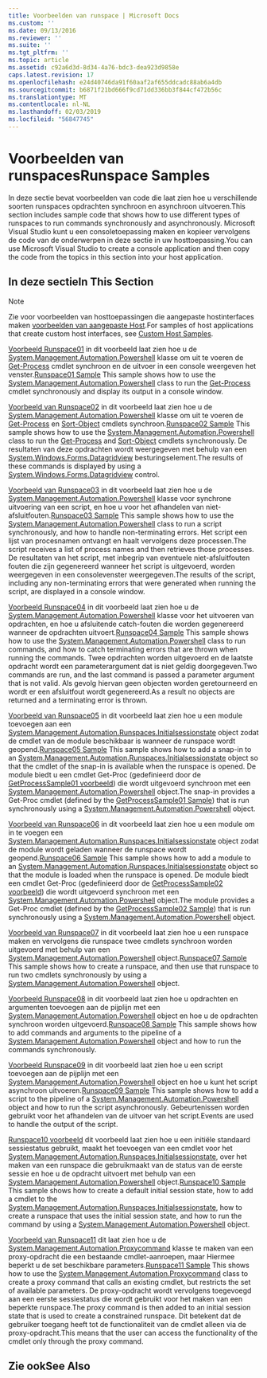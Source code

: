 ```yaml
---
title: Voorbeelden van runspace | Microsoft Docs
ms.custom: ''
ms.date: 09/13/2016
ms.reviewer: ''
ms.suite: ''
ms.tgt_pltfrm: ''
ms.topic: article
ms.assetid: c92a6d3d-8d34-4a76-bdc3-dea923d9858e
caps.latest.revision: 17
ms.openlocfilehash: e24d40746da91f60aaf2af655ddcadc88ab6a4db
ms.sourcegitcommit: b6871f21bd666f9cd71dd336bb3f844cf472b56c
ms.translationtype: MT
ms.contentlocale: nl-NL
ms.lasthandoff: 02/03/2019
ms.locfileid: "56847745"
---
```

# <a name="runspace-samples"></a><span data-ttu-id="9f267-102">Voorbeelden van runspaces</span><span class="sxs-lookup"><span data-stu-id="9f267-102">Runspace Samples</span></span>

<span data-ttu-id="9f267-103">In deze sectie bevat voorbeelden van code die laat zien hoe u verschillende soorten runspaces opdrachten synchroon en asynchroon uitvoeren.</span><span class="sxs-lookup"><span data-stu-id="9f267-103">This section includes sample code that shows how to use different types of runspaces to run commands synchronously and asynchronously.</span></span> <span data-ttu-id="9f267-104">Microsoft Visual Studio kunt u een consoletoepassing maken en kopieer vervolgens de code van de onderwerpen in deze sectie in uw hosttoepassing.</span><span class="sxs-lookup"><span data-stu-id="9f267-104">You can use Microsoft Visual Studio to create a console application and then copy the code from the topics in this section into your host application.</span></span>

## <a name="in-this-section"></a><span data-ttu-id="9f267-105">In deze sectie</span><span class="sxs-lookup"><span data-stu-id="9f267-105">In This Section</span></span>

> [!NOTE]
> <span data-ttu-id="9f267-106">Zie voor voorbeelden van hosttoepassingen die aangepaste hostinterfaces maken [voorbeelden van aangepaste Host](./custom-host-samples.md).</span><span class="sxs-lookup"><span data-stu-id="9f267-106">For samples of host applications that create custom host interfaces, see [Custom Host Samples](./custom-host-samples.md).</span></span>

 <span data-ttu-id="9f267-107">[Voorbeeld Runspace01](./runspace01-sample.md) in dit voorbeeld laat zien hoe u de [System.Management.Automation.Powershell](/dotnet/api/system.management.automation.powershell) klasse om uit te voeren de [Get-Process](/powershell/module/Microsoft.PowerShell.Management/Get-Process) cmdlet synchroon en de uitvoer in een console weergeven het venster.</span><span class="sxs-lookup"><span data-stu-id="9f267-107">[Runspace01 Sample](./runspace01-sample.md) This sample shows how to use the [System.Management.Automation.Powershell](/dotnet/api/system.management.automation.powershell) class to run the [Get-Process](/powershell/module/Microsoft.PowerShell.Management/Get-Process) cmdlet synchronously and display its output in a console window.</span></span>

 <span data-ttu-id="9f267-108">[Voorbeeld van Runspace02](./runspace02-sample.md) in dit voorbeeld laat zien hoe u de [System.Management.Automation.Powershell](/dotnet/api/system.management.automation.powershell) klasse om uit te voeren de [Get-Process](/powershell/module/Microsoft.PowerShell.Management/Get-Process) en [Sort-Object](/powershell/module/Microsoft.PowerShell.Utility/Sort-Object) cmdlets synchroon.</span><span class="sxs-lookup"><span data-stu-id="9f267-108">[Runspace02 Sample](./runspace02-sample.md) This sample shows how to use the [System.Management.Automation.Powershell](/dotnet/api/system.management.automation.powershell) class to run the [Get-Process](/powershell/module/Microsoft.PowerShell.Management/Get-Process) and [Sort-Object](/powershell/module/Microsoft.PowerShell.Utility/Sort-Object) cmdlets synchronously.</span></span> <span data-ttu-id="9f267-109">De resultaten van deze opdrachten wordt weergegeven met behulp van een [System.Windows.Forms.Datagridview](/dotnet/api/System.Windows.Forms.DataGridView) besturingselement.</span><span class="sxs-lookup"><span data-stu-id="9f267-109">The results of these commands is displayed by using a [System.Windows.Forms.Datagridview](/dotnet/api/System.Windows.Forms.DataGridView) control.</span></span>

 <span data-ttu-id="9f267-110">[Voorbeeld van Runspace03](./runspace03-sample.md) in dit voorbeeld laat zien hoe u de [System.Management.Automation.Powershell](/dotnet/api/system.management.automation.powershell) klasse voor synchrone uitvoering van een script, en hoe u voor het afhandelen van niet-afsluitfouten.</span><span class="sxs-lookup"><span data-stu-id="9f267-110">[Runspace03 Sample](./runspace03-sample.md) This sample shows how to use the [System.Management.Automation.Powershell](/dotnet/api/system.management.automation.powershell) class to run a script synchronously, and how to handle non-terminating errors.</span></span> <span data-ttu-id="9f267-111">Het script een lijst van procesnamen ontvangt en haalt vervolgens deze processen.</span><span class="sxs-lookup"><span data-stu-id="9f267-111">The script receives a list of process names and then retrieves those processes.</span></span> <span data-ttu-id="9f267-112">De resultaten van het script, met inbegrip van eventuele niet-afsluitfouten fouten die zijn gegenereerd wanneer het script is uitgevoerd, worden weergegeven in een consolevenster weergegeven.</span><span class="sxs-lookup"><span data-stu-id="9f267-112">The results of the script, including any non-terminating errors that were generated when running the script, are displayed in a console window.</span></span>

 <span data-ttu-id="9f267-113">[Voorbeeld Runspace04](./runspace04-sample.md) in dit voorbeeld laat zien hoe u de [System.Management.Automation.Powershell](/dotnet/api/system.management.automation.powershell) klasse voor het uitvoeren van opdrachten, en hoe u afsluitende catch-fouten die worden gegenereerd wanneer de opdrachten uitvoert.</span><span class="sxs-lookup"><span data-stu-id="9f267-113">[Runspace04 Sample](./runspace04-sample.md) This sample shows how to use the [System.Management.Automation.Powershell](/dotnet/api/system.management.automation.powershell) class to run commands, and how to catch terminating errors that are thrown when running the commands.</span></span> <span data-ttu-id="9f267-114">Twee opdrachten worden uitgevoerd en de laatste opdracht wordt een parameterargument dat is niet geldig doorgegeven.</span><span class="sxs-lookup"><span data-stu-id="9f267-114">Two commands are run, and the last command is passed a parameter argument that is not valid.</span></span> <span data-ttu-id="9f267-115">Als gevolg hiervan geen objecten worden geretourneerd en wordt er een afsluitfout wordt gegenereerd.</span><span class="sxs-lookup"><span data-stu-id="9f267-115">As a result no objects are returned and a terminating error is thrown.</span></span>

 <span data-ttu-id="9f267-116">[Voorbeeld van Runspace05](./runspace05-sample.md) in dit voorbeeld laat zien hoe u een module toevoegen aan een [System.Management.Automation.Runspaces.Initialsessionstate](/dotnet/api/System.Management.Automation.Runspaces.InitialSessionState) object zodat de cmdlet van de module beschikbaar is wanneer de runspace wordt geopend.</span><span class="sxs-lookup"><span data-stu-id="9f267-116">[Runspace05 Sample](./runspace05-sample.md) This sample shows how to add a snap-in to an [System.Management.Automation.Runspaces.Initialsessionstate](/dotnet/api/System.Management.Automation.Runspaces.InitialSessionState) object so that the cmdlet of the snap-in is available when the runspace is opened.</span></span> <span data-ttu-id="9f267-117">De module biedt u een cmdlet Get-Proc (gedefinieerd door de [GetProcessSample01 voorbeeld](../cmdlet/getprocesssample01-sample.md)) die wordt uitgevoerd synchroon met een [System.Management.Automation.Powershell](/dotnet/api/system.management.automation.powershell) object.</span><span class="sxs-lookup"><span data-stu-id="9f267-117">The snap-in provides a Get-Proc cmdlet (defined by the [GetProcessSample01 Sample](../cmdlet/getprocesssample01-sample.md)) that is run synchronously using a [System.Management.Automation.Powershell](/dotnet/api/system.management.automation.powershell) object.</span></span>

 <span data-ttu-id="9f267-118">[Voorbeeld van Runspace06](./runspace06-sample.md) in dit voorbeeld laat zien hoe u een module om in te voegen een [System.Management.Automation.Runspaces.Initialsessionstate](/dotnet/api/System.Management.Automation.Runspaces.InitialSessionState) object zodat de module wordt geladen wanneer de runspace wordt geopend.</span><span class="sxs-lookup"><span data-stu-id="9f267-118">[Runspace06 Sample](./runspace06-sample.md) This sample shows how to add a module to an [System.Management.Automation.Runspaces.Initialsessionstate](/dotnet/api/System.Management.Automation.Runspaces.InitialSessionState) object so that the module is loaded when the runspace is opened.</span></span> <span data-ttu-id="9f267-119">De module biedt een cmdlet Get-Proc (gedefinieerd door de [GetProcessSample02 voorbeeld](../cmdlet/getprocesssample02-sample.md)) die wordt uitgevoerd synchroon met een [System.Management.Automation.Powershell](/dotnet/api/system.management.automation.powershell) object.</span><span class="sxs-lookup"><span data-stu-id="9f267-119">The module provides a Get-Proc cmdlet (defined by the [GetProcessSample02 Sample](../cmdlet/getprocesssample02-sample.md)) that is run synchronously using a [System.Management.Automation.Powershell](/dotnet/api/system.management.automation.powershell) object.</span></span>

 <span data-ttu-id="9f267-120">[Voorbeeld van Runspace07](./runspace07-sample.md) in dit voorbeeld laat zien hoe u een runspace maken en vervolgens die runspace twee cmdlets synchroon worden uitgevoerd met behulp van een [System.Management.Automation.Powershell](/dotnet/api/system.management.automation.powershell) object.</span><span class="sxs-lookup"><span data-stu-id="9f267-120">[Runspace07 Sample](./runspace07-sample.md) This sample shows how to create a runspace, and then use that runspace to run two cmdlets synchronously by using a [System.Management.Automation.Powershell](/dotnet/api/system.management.automation.powershell) object.</span></span>

 <span data-ttu-id="9f267-121">[Voorbeeld Runspace08](./runspace08-sample.md) in dit voorbeeld laat zien hoe u opdrachten en argumenten toevoegen aan de pijplijn met een [System.Management.Automation.Powershell](/dotnet/api/system.management.automation.powershell) object en hoe u de opdrachten synchroon worden uitgevoerd.</span><span class="sxs-lookup"><span data-stu-id="9f267-121">[Runspace08 Sample](./runspace08-sample.md) This sample shows how to add commands and arguments to the pipeline of a [System.Management.Automation.Powershell](/dotnet/api/system.management.automation.powershell) object and how to run the commands synchronously.</span></span>

 <span data-ttu-id="9f267-122">[Voorbeeld Runspace09](./runspace09-sample.md) in dit voorbeeld laat zien hoe u een script toevoegen aan de pijplijn met een [System.Management.Automation.Powershell](/dotnet/api/system.management.automation.powershell) object en hoe u kunt het script asynchroon uitvoeren.</span><span class="sxs-lookup"><span data-stu-id="9f267-122">[Runspace09 Sample](./runspace09-sample.md) This sample shows how to add a script to the pipeline of a [System.Management.Automation.Powershell](/dotnet/api/system.management.automation.powershell) object and how to run the script asynchronously.</span></span> <span data-ttu-id="9f267-123">Gebeurtenissen worden gebruikt voor het afhandelen van de uitvoer van het script.</span><span class="sxs-lookup"><span data-stu-id="9f267-123">Events are used to handle the output of the script.</span></span>

 <span data-ttu-id="9f267-124">[Runspace10 voorbeeld](./runspace10-sample.md) dit voorbeeld laat zien hoe u een initiële standaard sessiestatus gebruikt, maakt het toevoegen van een cmdlet voor het [System.Management.Automation.Runspaces.Initialsessionstate](/dotnet/api/System.Management.Automation.Runspaces.InitialSessionState), over het maken van een runspace die gebruikmaakt van de status van de eerste sessie en hoe u de opdracht uitvoert met behulp van een [System.Management.Automation.Powershell](/dotnet/api/system.management.automation.powershell) object.</span><span class="sxs-lookup"><span data-stu-id="9f267-124">[Runspace10 Sample](./runspace10-sample.md) This sample shows how to create a default initial session state, how to add a cmdlet to the [System.Management.Automation.Runspaces.Initialsessionstate](/dotnet/api/System.Management.Automation.Runspaces.InitialSessionState), how to create a runspace that uses the initial session state, and how to run the command by using a [System.Management.Automation.Powershell](/dotnet/api/system.management.automation.powershell) object.</span></span>

 <span data-ttu-id="9f267-125">[Voorbeeld van Runspace11](./runspace11-sample.md) dit laat zien hoe u de [System.Management.Automation.Proxycommand](/dotnet/api/System.Management.Automation.ProxyCommand) klasse te maken van een proxy-opdracht die een bestaande cmdlet-aanroepen, maar Hiermee beperkt u de set beschikbare parameters.</span><span class="sxs-lookup"><span data-stu-id="9f267-125">[Runspace11 Sample](./runspace11-sample.md) This shows how to use the [System.Management.Automation.Proxycommand](/dotnet/api/System.Management.Automation.ProxyCommand) class to create a proxy command that calls an existing cmdlet, but restricts the set of available parameters.</span></span> <span data-ttu-id="9f267-126">De proxy-opdracht wordt vervolgens toegevoegd aan een eerste sessiestatus die wordt gebruikt voor het maken van een beperkte runspace.</span><span class="sxs-lookup"><span data-stu-id="9f267-126">The proxy command is then added to an initial session state that is used to create a constrained runspace.</span></span> <span data-ttu-id="9f267-127">Dit betekent dat de gebruiker toegang heeft tot de functionaliteit van de cmdlet alleen via de proxy-opdracht.</span><span class="sxs-lookup"><span data-stu-id="9f267-127">This means that the user can access the functionality of the cmdlet only through the proxy command.</span></span>

## <a name="see-also"></a><span data-ttu-id="9f267-128">Zie ook</span><span class="sxs-lookup"><span data-stu-id="9f267-128">See Also</span></span>
